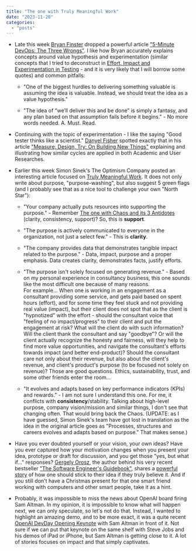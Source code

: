 ```yaml
---
title: "The one with Truly Meaningful Work"
date: "2023-11-20"
categories: 
  - "posts"
---
```


- Late this week [Bryan Finster](https://www.linkedin.com/in/bryan-finster/) dropped a powerful article ["5-Minute DevOps: The Three Wrongs"](https://bdfinst.medium.com/5-minute-devops-the-three-wrongs-6c660f1287e7). I like how Bryan accurately explains concepts around value hypothesis and experimentation (similar concepts that I tried to deconstruct in [Effort, Impact and Experimentation in Testing](https://testwhere.blog/effort-impact-and-experimentation-in-testing/) - and it is very likely that I will borrow some quotes) and common pitfalls:
    - "One of the biggest hurdles to delivering something valuable is assuming the idea is valuable. Instead, we should treat the idea as a value hypothesis."
    
    - "The idea of “we’ll deliver this and be done” is simply a fantasy, and any plan based on that assumption fails before it begins." - No more words needed. A. Must. Read.

- Continuing with the topic of experimentation - I like the saying "Good tester thinks like a scientist." [Danyel Fisher](https://www.linkedin.com/in/danyelfisher/) spotted exactly that in his article ["Measure, Design, Try: On Building New Things"](https://danyelfisher.info/blog/2023/10/5/measure-design-try-on-building-new-things) explaining and illustrating how similar cycles are applied in both Academic and User Researches.

- Earlier this week Simon Sinek's The Optimism Company posted an interesting article focused on [Truly Meaningful Work](https://www.linkedin.com/pulse/does-your-company-truly-value-meaning-work-simon-sinek-ywhqc/). It does not only write about purpose, "purpose-washing", but also suggest 5 green flags (and I probably see that as a nice tool to challenge your own "North Star"):
    - "Your company actually puts resources into supporting the purpose." - Remember [The one with Chaos and its 3 Antidotes](https://testwhere.blog/2023/11/12/2nd-week-of-november-the-one-with-chaos-and-its-3-antidotes/) (clarity, consistency, support)? So, this is **support**.
    
    - "The purpose is actively communicated to everyone in the organization, not just a select few." - This is **clarity**.
    
    - "The company provides data that demonstrates tangible impact related to the purpose." - Data, impact, purpose and a proper emphasis. Data creates clarity, demonstrates facts, justify efforts.
    
    - "The purpose isn't solely focused on generating revenue." - Based on my personal experience in consultancy business, this one sounds like the most difficult one because of many reasons.  
        For example... When one is working in an engagement as a consultant providing some service, and gets paid based on spent hours (effort), and for some time they feel stuck and not providing real value (impact), but their client does not spot that as the client is "hypnotized" with the effort - should the consultant voice that "feeling of no impact/progress" to their client and put the engagement at risk? What will the client do with such information? Will the client thank the consultant and say "goodbye"? Or will the client actually recognize the honesty and fairness, will they help to find more value opportunities, and navigate the consultant's efforts towards impact (and better end-product)? Should the consultant care not only about their revenue, but also about the client's revenue, and client's product's purpose (to be focused not solely on revenue)? Those are good questions. Ethics, sustainability, trust, and some other friends enter the room...
    
    - "It evolves and adapts based on key performance indicators (KPIs) and rewards." - I am not sure I understand this one. For me, it conflicts with **consistency**/stability. Talking about high-level purpose, company vision/mission and similar things, I don't see that changing often. That would bring back the Chaos. (UPDATE: as I have guessed, Simon Sinek's team have got lost in translation as the idea in the original article goes as "Processes, structures and careers evolves and adapts based on purpose." That makes sense.)

- Have you ever doubted yourself or your vision, your own ideas? Have you ever captured how your motivation changes when you present your idea, prototype or draft for discussion, and you get those "yes, but what if..." responses? [Gergely Orosz](https://www.linkedin.com/in/gergelyorosz/), the author behind his very recent bestseller ["The Software Engineer's Guidebook"](https://www.amazon.com/Software-Engineers-Guidebook-Navigating-positions/dp/908338182X), shares a [powerful story](https://www.linkedin.com/posts/gergelyorosz_an-untold-story-behind-how-the-software-engineers-activity-7128417853136867328-rJKA/) of how one should stick to their idea if they truly believe it. And if you still don't have a Christmas present for that one smart friend working with computers and other smart people, take it as a hint.

- Probably, it was impossible to miss the news about OpenAI board firing Sam Altman. In my opinion, it is impossible to know what will happen next, we can only speculate, so let's not do that. Instead, I wanted to highlight an amazing demo, and to be more exact, it was a quite recent [OpenAI DevDay Opening Keynote](https://www.youtube.com/watch?v=U9mJuUkhUzk) with Sam Altman in front of it. Not sure if we can put that keynote on the same shelf with Steve Jobs and his demos of iPad or iPhone, but Sam Altman is getting close to it. A lot of stories focuses on impact and that simply captivates.
